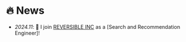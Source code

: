 # 🔥 News
- *2024.11*: 🎉 I join [REVERSIBLE INC](https://www.reversible.com) as a [Search and Recommendation Engineer]!
